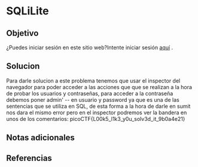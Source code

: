 # SQLiLite

## Objetivo
¿Puedes iniciar sesión en este sitio web?Intente iniciar sesión [aquí](http://saturn.picoctf.net:49418/) .
## Solucion
Para darle solucion a este problema tenemos que usar el inspector del navegador para poder acceder a las acciones que que se realizan a la hora de probar los usuarios y contraseñas, para acceder a la contraseña debemos poner admin' -- en usuario y password ya que es una de las sentencias que se utiliza en SQL, de esta forma a la hora de darle en sumit nos dara el mismo error pero en el inspector podremos ver la bandera en unos de los comentarios:
picoCTF{L00k5_l1k3_y0u_solv3d_it_9b0a4e21}
## Notas adicionales

## Referencias